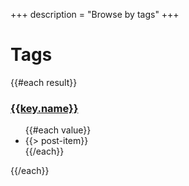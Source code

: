 +++
description = "Browse by tags"
+++

# Tags

{{#each result}}
  <h3><a href="./{{id}}/">{{key.name}}</a></h3>
  <ul>{{#each value}}<li>{{> post-item}}</li>{{/each}}</ul>
{{/each}}

